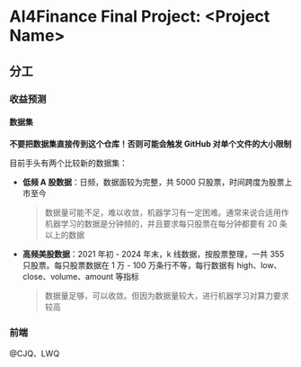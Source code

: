 # AI4Finance Final Project: \<Project Name>

## 分工

### 收益预测

#### 数据集

**不要把数据集直接传到这个仓库！否则可能会触发 GitHub 对单个文件的大小限制**

目前手头有两个比较新的数据集：

- **低频 A 股数据**：日频，数据面较为完整，共 5000 只股票，时间跨度为股票上市至今
  
  > 数据量可能不足，难以收敛，机器学习有一定困难。通常来说合适用作机器学习的数据是分钟频的，并且要求每只股票在每分钟都要有 20 条以上的数据

- **高频美股数据**：2021 年初 - 2024 年末，k 线数据，按股票整理，一共 355 只股票。每只股票数据在 1 万 - 100 万条行不等，每行数据有 high、low、close、volume、amount 等指标

  > 数据量足够，可以收敛。但因为数据量较大，进行机器学习对算力要求较高


### 前端

@CJQ、LWQ

